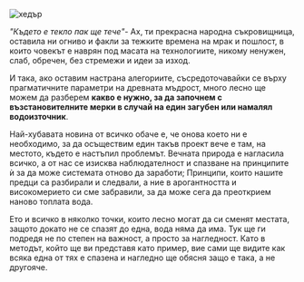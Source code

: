 ![хедър](https://via.placeholder.com/1200x350 "чешма")

  *"Където е текло пак ще тече"*- Ах, ти прекрасна народна съкровищница, оставила ни огниво и факли за тежките времена на мрак и пошлост, в които човекът е наврян под масата на технологиите, никому ненужен, слаб, обречен, без стремежи и идеи за изход.
  
   И така, ако оставим настрана алегориите, съсредоточавайки се върху прагматичните параметри на древната мъдрост, много лесно ще можем да разберем **какво е нужно, за да започнем с възстановителните мерки в случай на един загубен или намалял водоизточник**.
   
   Най-хубавата новина от всичко обаче е, че онова което ни е необходимо, за да осъществим един такъв проект вече е там, на местото, където е настъпил проблемът. Вечната природа е нагласила всичко, а от нас се изисква наблюдателност и спазване на принципите ѝ за да може системата отново да заработи; Принципи, които нашите предци са разбирали и следвали, а ние в арогантността и високомерието си сме забравили, за да може сега да преоткрием наново топлата вода. 
   
   Ето и всичко в няколко точки, които лесно могат да си сменят местата, защото докато не се спазят до една, вода няма да има. Тук ще ги подредя не по степен на важност, а просто за нагледност. Като в методът, който ще ви представя като пример, вие сами ще видите как всяка една от тях е спазена и нагледно ще обясня защо е така, а не другояче.

